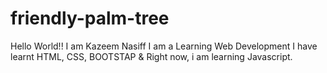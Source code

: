 # friendly-palm-tree
Hello World!! I am Kazeem Nasiff
I am a Learning Web Development
I have learnt HTML, CSS, BOOTSTAP & Right now, i am learning Javascript.
